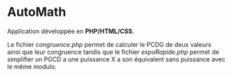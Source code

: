 <h1>AutoMath</h1>

Application développée en <strong>PHP/HTML/CSS</strong>.

Le fichier <i>congruence.php</i> permet de calculer le PCDG de deux valeurs ainsi que leur congruence tandis que le fichier <i>expoRapide.php</i> permet de simplifier un PGCD a une puissance X a son équivalent sans puissance avec le même modulo.
